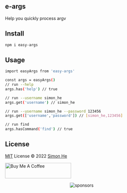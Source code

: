 ## e-args
Help you quickly process argv

## Install
```bash
npm i easy-args
```

## Usage
```bash
import easyArgs from 'easy-args'

const args = easyArgs()
// run --help
args.has('help') // true

// run --username simon_he
args.get('username') // simon_he

// run --username simon_he --password 123456
args.get(['username','password']) // [simon_he,123456]

// run find
args.hasCommand('find') // true
```

## License
[MIT](./LICENSE) License © 2022 [Simon He](https://github.com/Simon-He95)

<a href="https://github.com/Simon-He95/sponsor" target="_blank"><img src="https://cdn.buymeacoffee.com/buttons/default-orange.png" alt="Buy Me A Coffee" style="height: 51px !important;width: 217px !important;" ></a>


<span><div align="center">![sponsors](https://www.hejian.club/images/sponsors.jpg)</div></span>

